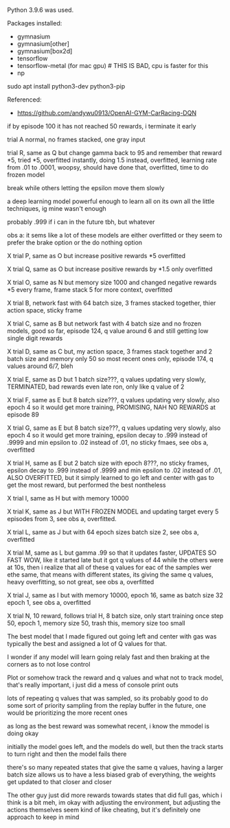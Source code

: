 Python 3.9.6 was used.

Packages installed:
- gymnasium
- gymnasium[other]
- gymnasium[box2d]
- tensorflow
- tensorflow-metal (for mac gpu) # THIS IS BAD, cpu is faster for this
- np

sudo apt install python3-dev python3-pip

Referenced:
- https://github.com/andywu0913/OpenAI-GYM-CarRacing-DQN

if by episode 100 it has not reached 50 rewards, i terminate it early 

trial A normal, no frames stacked, one gray input











trial R, same as Q but change gamma back to 95 and remember that reward *5, tried *5, overfitted instantly, doing 1.5 instead, overfitted, learning rate from .01 to .0001, woopsy, should have done that, overfitted, time to do frozen model



break while others letting the epsilon move them slowly

a deep learning model powerful enough to learn all on its own all the little techniques, ig mine wasn't enough






probably .999 if i can in the future tbh, but whatever



obs a:
it sems like a lot of these models are either overfitted or they seem to prefer the brake option or the do nothing option

X trial P, same as O but increase positive rewards *5 overfitted 

X trial Q, same as O but increase positive rewards by *1.5 only overfitted

X trial O, same as N but memory size 1000 and changed negative rewards *5 every frame, frame stack 5 for more context, overfitted

X trial B, network fast with 64 batch size, 3 frames stacked together, thier action space, sticky frame

X trial C, same as B but network fast with 4 batch size and no frozen models, good so far, episode 124, q value around 6 and still getting low single digit rewards

X trial D, same as C but, my action space, 3 frames stack together and 2 batch size and memory only 50 so most recent ones only, episode 174, q values around 6/7, bleh

X trial E, same as D but 1 batch size???, q values updating very slowly, TERMINATED,  bad rewards even late ron, only like q value of 2

X trial F, same as E but 8 batch size???, q values updating very slowly, also epoch 4 so it would get more training, PROMISING, NAH NO REWARDS at episode 89

X trial G, same as E but 8 batch size???, q values updating very slowly, also epoch 4 so it would get more training, epsilon decay to .999 instead of .9999 and min epsilon to .02 instead of .01, no sticky fmaes, see obs a, overfitted

X trial H, same as E but 2 batch size with epoch 8???, no sticky frames, epsilon decay to .999 instead of .9999 and min epsilon to .02 instead of .01, ALSO OVERFITTED, but it simply learned to go left and center with gas to get the most reward, but performed the best nontheless

X trial I, same as H but with memory 10000

X trial K, same as J but WITH FROZEN MODEL and updating target every 5 episodes from 3, see obs a, overfitted.

X trial L, same as J but with 64 epoch sizes batch size 2, see obs a, overfitted


X trial M, same as L but gamma .99 so that it updates faster, UPDATES SO FAST WOW, like it started late but it got q values of 44 while the others were at 10s, then i realize that all of these q values for eac of the samples wer ethe same, that means with different states, its giving the same q values, heavy overfitting, so not great, see obs a, overfitted

X trial J, same as I but with memory 10000, epoch 16, same as batch size 32 epoch 1, see obs a, overfitted

X trial N, 10 reward, follows trial H, 8 batch size, only start training once step 50, epoch 1, memory size 50, trash this, memory size too small

The best model that I made figured out going left and center with gas was typically the best and assigned a lot of Q values for that. 


I wonder if any model will learn going relaly fast and then braking at the corners as to not lose control

Plot or somehow track the reward and q values and what not to track model, that's really important, i just did a mess of console print outs

lots of repeating q values that was sampled, so its probably good to do some sort of priority sampling from the replay buffer in the future, one would be prioritizing the more recent ones

as long as the best reward was somewhat recent, i know the mmodel is doing okay

initially the model goes left, and the models do well, but then the track starts to turn right and then the model fails there

there's so many repeated states that give the same q values, having a larger batch size allows us to have a less biased grab of everything, the weights get updated to that closer and closer

The other guy just did more rewards towards states that did full gas, which i think is a bit meh, im okay with adjusting the environment, but adjusting the actions themselves seem kind of like cheating, but it's definitely one approach to keep in mind